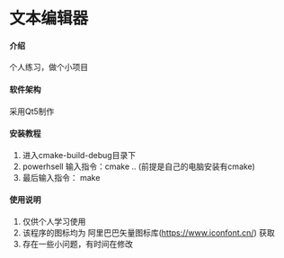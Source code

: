 # 文本编辑器

#### 介绍
个人练习，做个小项目

#### 软件架构
采用Qt5制作


#### 安装教程

1.  进入cmake-build-debug目录下
2.  powerhsell  输入指令：cmake .. (前提是自己的电脑安装有cmake)
3.  最后输入指令： make

#### 使用说明

1.  仅供个人学习使用
2.  该程序的图标均为 阿里巴巴矢量图标库(https://www.iconfont.cn/) 获取
3.  存在一些小问题，有时间在修改  
